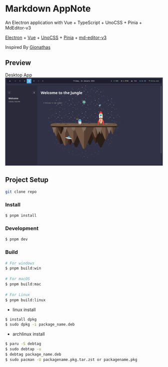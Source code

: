 # Markdown AppNote

An Electron application with Vue + TypeScript + UnoCSS + Pinia + MdEditor-v3

[Electron](https://github.com/electron/electron) +
[Vue](https://github.com/vuejs/vue) +
[UnoCSS](https://github.com/unocss/unocss) +
[Pinia](https://github.com/vuejs/pinia) +
[md-editor-v3](https://github.com/imzbf/md-editor-v3)

Inspired By [Gionathas](https://github.com/gionathas/NoteMark)

## Preview

Desktop App
![PreviewNoteMarkApp](./resources/preview.png)

## Project Setup

```bash
git clone repo
```

### Install

```bash
$ pnpm install
```

### Development

```bash
$ pnpm dev
```

### Build

```bash
# For windows
$ pnpm build:win

# For macOS
$ pnpm build:mac

# For Linux
$ pnpm build:linux
```

<!-- linux install -->

- linux install

```bash
$ install dpkg
$ sudo dpkg -i package_name.deb
```

<!-- install archlinux -->

- archlinux install

```bash
$ paru -S debtag
$ sudo debtap -u
$ debtag package_name.deb
$ sudo pacman -U packagename.pkg.tar.zst or packagename.pkg
```
